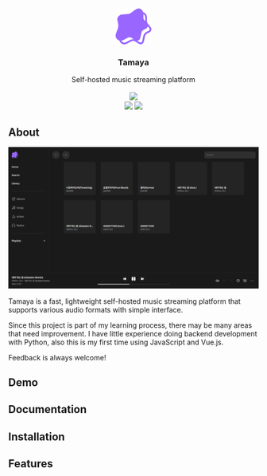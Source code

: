 <br>
<p align="center">
  <img src="/web/public/tamaya.svg" width="72">
  <h3 align="center">Tamaya</h3>
  <p align="center">Self-hosted music streaming platform
  <br><br>
  <img src="https://img.shields.io/pypi/pyversions/fastapi?style=flat-square">
  <br>
  <img src="https://img.shields.io/github/license/bunubbv/tamaya?style=flat-square">
  <img src="https://img.shields.io/github/last-commit/bunubbv/tamaya?style=flat-square">
</p>

## About
<p align="center">
  <img src=".github/screenshots/tamaya.png" width="900">
</p>

Tamaya is a fast, lightweight self-hosted music streaming platform that supports various audio formats with simple interface.

Since this project is part of my learning process, there may be many areas that need improvement. I have little experience doing backend development with Python, also this is my first time using JavaScript and Vue.js.

Feedback is always welcome!

## Demo

## Documentation

## Installation

## Features